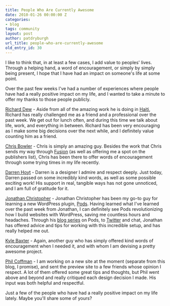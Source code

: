```yaml
---
title: People Who Are Currently Awesome
date: 2010-01-26 00:00:00 Z
categories:
- blog
tags: community
layout: post
author: patdryburgh
url_title: people-who-are-currently-awesome
old_entry_id: 30
---
```


I like to think that, in at least a few cases, I add value to peoples' lives. Through a helping hand, a word of encouragement, or simply by simply being present, I hope that I have had an impact on someone's life at some point.

Over the past few weeks I've had a number of experiences where people have had a really positive impact on my life, and I wanted to take a minute to offer my thanks to those people publicly.

[Richard Dew](http://twitter.com/whatsadickdew) - Aside from all of the amazing work he is doing in [Haiti](http://patdryburgh.com/tagged/haiti), Richard has really challenged me as a friend and a professional over the past week. We get out for lunch often, and during this time we talk about life, work, and everything in between. Richard has been very encouraging as I make some big decisions over the next while, and I definitely value counting him as a friend.

[Chris Bowler](http://log.chrisbowler.com) - Chris is simply an amazing guy. Besides the work that Chris sends my way through [Fusion](http://fusionads.net) (as well as offering me a spot on the publishers list), Chris has been there to offer words of encouragement through some trying times in my life recently.

[Darren Hoyt](http://darrenhoyt.com) - Darren is a designer I admire and respect deeply. Just today, Darren passed on some incredibly kind words, as well as some possible exciting work! His support in real, tangible ways has not gone unnoticed, and I am full of gratitude for it.

[Jonathan Christopher](http://mondaybynoon.com) - Jonathan Christopher has been my go-to guy for learning a new WordPress plugin, [Pods](http://pods.uproot.us/). Having learned what I've learned over the past week from Jonathan, I can definitely see Pods revolutionizing how I build websites with WordPress, saving me countless hours and headaches. Through his [blog series](http://mondaybynoon.com/archive/) on Pods, to [Twitter](http://twitter.com/jchristopher) and chat, Jonathan has offered advice and tips for working with this incredible setup, and has really helped me out.

[Kyle Baxter](http://tightwind.net) - Again, another guy who has simply offered kind words of encouragement when I needed it, and with whom I am devising a pretty awesome project.

[Phil Coffman](http://philcoffman.com) - I am working on a new site at the moment (separate from this blog, I promise), and sent the preview site to a few friends whose opinion I respect. A lot of them offered some great tips and thoughts, but Phil went above and beyond and really critiqued each design decision I made. His input was both helpful and respectful.

Just a few of the people who have had a really positive impact on my life lately. Maybe you'll share some of yours?